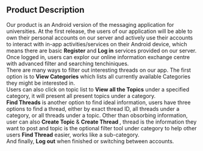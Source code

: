 <h2>Product Description</h2>

Our product is an Android version of the messaging application for universities. At the first release, the users of our application will be able to own their personal accounts on our server and actively use their accounts to interact with in-app activities/services on their Android device, which means there are basic <b>Register</b> and <b>Log in</b> services provided on our server. Once logged in, users can explor our online information exchange centre with advanced filter and searching tenchiniques.  <br>
There are many ways to filter out interesting threads on our app. The first option is to <b>View Categories</b> which lists all currently available Categories they might be interested in.  <br>
Users can also click on topic list to <b>View all the Topics</b> under a specified category, it will present all present topics under a category. <br>
<b>Find Threads</b> is another option to find ideal information, users have three options to find a thread, either by exact thread ID, all threads under a category, or all threads under a topic.
Other than obsorbing information, user can also <b>Create Topic</b> & <b>Create Thread </b>, thread is the information they want to post and topic is the optional filter tool under category to help other users <b>Find Thread</b> easier, works like a sub-category. <br>
And finally, <b>Log out</b> when finished or switching between accounts.

